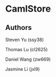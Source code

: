 # CamlStore

## Authors

Steven Yu (ssy38)

Thomas Lu (cl2625)

Daniel Wang (zw669)

Jasmine Li (jxl9)
